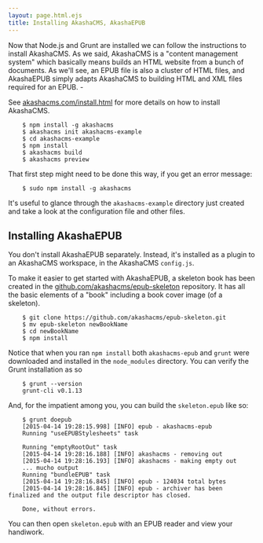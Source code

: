 ```yaml
---
layout: page.html.ejs
title: Installing AkashaCMS, AkashaEPUB
---
```



Now that Node.js and Grunt are installed we can follow the instructions to install AkashaCMS.  As we said, AkashaCMS is a "content management system" which basically means builds an HTML website from a bunch of documents.  As we'll see, an EPUB file is also a cluster of HTML files, and AkashaEPUB simply adapts AkashaCMS to building HTML and XML files required for an EPUB. -

See [akashacms.com/install.html](http://akashacms.com/install.html) for more details on how to install AkashaCMS.

```
    $ npm install -g akashacms
    $ akashacms init akashacms-example
    $ cd akashacms-example
    $ npm install
    $ akashacms build
    $ akashacms preview
```

That first step might need to be done this way, if you get an error message:

```
    $ sudo npm install -g akashacms
```

It's useful to glance through the `akashacms-example` directory just created and take a look at the configuration file and other files.

## Installing AkashaEPUB

You don't install AkashaEPUB separately.  Instead, it's installed as a plugin to an AkashaCMS workspace, in the AkashaCMS `config.js`.

To make it easier to get started with AkashaEPUB, a skeleton book has been created in the [github.com/akashacms/epub-skeleton](https://github.com/akashacms/epub-skeleton) repository.  It has all the basic elements of a "book" including a book cover image (of a skeleton).

```
    $ git clone https://github.com/akashacms/epub-skeleton.git
    $ mv epub-skeleton newBookName
    $ cd newBookName
    $ npm install
```

Notice that when you ran `npm install` both `akashacms-epub` and `grunt` were downloaded and installed in the `node_modules` directory.  You can verify the Grunt installation as so

```
    $ grunt --version
    grunt-cli v0.1.13
```

And, for the impatient among you, you can build the `skeleton.epub` like so:

```
    $ grunt doepub
    [2015-04-14 19:28:15.998] [INFO] epub - akashacms-epub
    Running "useEPUBStylesheets" task
    
    Running "emptyRootOut" task
    [2015-04-14 19:28:16.188] [INFO] akashacms - removing out
    [2015-04-14 19:28:16.193] [INFO] akashacms - making empty out
    ... mucho output
    Running "bundleEPUB" task
    [2015-04-14 19:28:16.845] [INFO] epub - 124034 total bytes
    [2015-04-14 19:28:16.845] [INFO] epub - archiver has been finalized and the output file descriptor has closed.
    
    Done, without errors.
```

You can then open `skeleton.epub` with an EPUB reader and view your handiwork.

